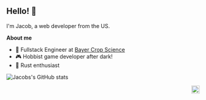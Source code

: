## Hello! 👋
I'm Jacob, a web developer from the US.

**About me**

- 💼 Fullstack Engineer at [Bayer Crop Science](https://www.bayer.com/en/agriculture)
- 🎮 Hobbist game developer after dark!
- 🦀 Rust enthusiast


![Jacobs's GitHub stats](https://github-readme-stats.vercel.app/api?username=lecoqjacob&show_icons=true)


<a href="https://twitter.com/jacob_lecoq">
  <img align="right" alt="Jacob LeCoq | Twitter" width="21px" src="https://raw.githubusercontent.com/lecoqjacob/lecoqjacob/master/assets/twitter.svg" />
</a>

